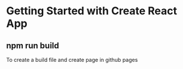 # Getting Started with Create React App

## npm run build
To create a build file and create page in github pages
